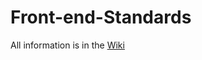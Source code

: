 # Front-end-Standards

All information is in the [Wiki](https://github.com/Bisk/Front-end-Standards/wiki/Table-of-Contents)

